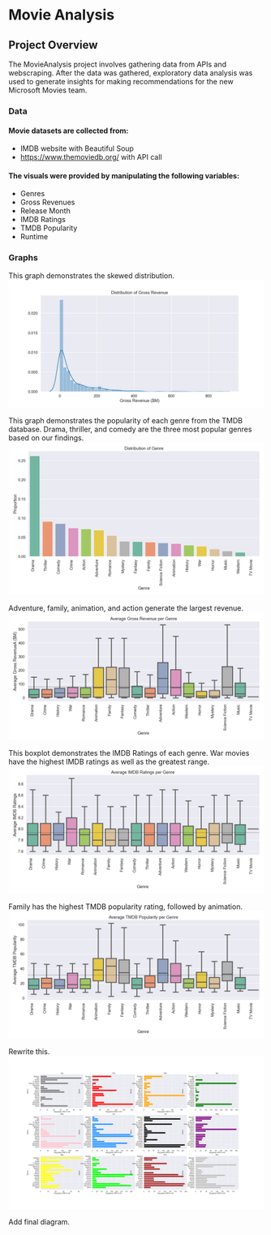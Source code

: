 # Movie Analysis

## Project Overview

The MovieAnalysis project involves gathering data from APIs and webscraping. After the data was gathered, exploratory data analysis was used to generate insights for making recommendations for the new Microsoft Movies team. 

### Data

#### Movie datasets are collected from:
  * IMDB website with Beautiful Soup
  * https://www.themoviedb.org/ with API call

#### The visuals were provided by manipulating the following variables:
  * Genres
  * Gross Revenues
  * Release Month
  * IMDB Ratings
  * TMDB Popularity
  * Runtime


### Graphs

This graph demonstrates the skewed distribution. 
![gross_earnings_distribution](graphs/gross_earnings_distribution.jpg)


This graph demonstrates the popularity of each genre from the TMDB database. Drama, thriller, and comedy are the three most popular genres based on our findings. 
![distribution_genre](graphs/Distribution_genre.png)


Adventure, family, animation, and action generate the largest revenue. 
![average_gross_earnings](graphs/Average_Gross_Earnings.png)


This boxplot demonstrates the IMDB Ratings of each genre. War movies have the highest IMDB ratings as well as the greatest range.
![average_rating](graphs/Average_IMDB_Ratings.png)


Family has the highest TMDB popularity rating, followed by animation.
![TMDB_popularity](graphs/Average_TMDB_Popularity.png)


Rewrite this.
![month_genre_gross_median](graphs/month_genre_gross_median.png)


Add final diagram.

